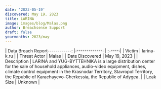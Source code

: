 ```yaml
---
date: '2023-05-19'
discovered: May 19, 2023
title: LARINA
image: images/blog/Malas.png
author: Breachsense Support
draft: false
yearmonths: 2023/may
---
```


| Data Breach Report------------:     |:-------------:    | :-----:|
| Victim      | larina-k.ru      | 
| Threat Actor      | Malas      | 
| Date Discovered      | May 19, 2023      | 
| Description      | LARINA and YUG-BYTTEHNIKA is a large distribution center for the sale of household appliances, audio-video equipment, dishes, climate control equipment in the Krasnodar Territory, Stavropol Territory, the Republic of Karachayevo-Cherkessia, the Republic of Adygea.      | 
| Leak Size      | Unknown      | 

